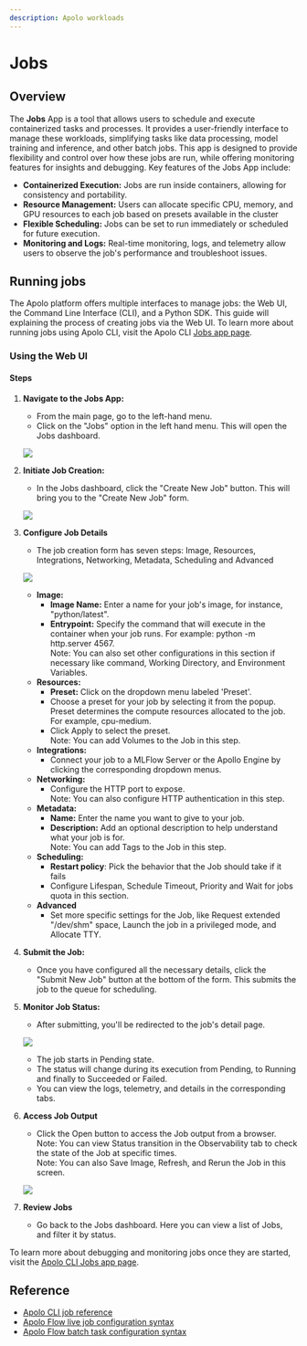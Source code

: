 ```yaml
---
description: Apolo workloads
---
```


# Jobs

## Overview

The **Jobs** App is a tool that allows users to schedule and execute containerized tasks and processes. It provides a user-friendly interface to manage these workloads, simplifying tasks like data processing, model training and inference, and other batch jobs. This app is designed to provide flexibility and control over how these jobs are run, while offering monitoring features for insights and debugging. Key features of the Jobs App include:

* **Containerized Execution:** Jobs are run inside containers, allowing for consistency and portability.
* **Resource Management:** Users can allocate specific CPU, memory, and GPU resources to each job based on presets available in the cluster
* **Flexible Scheduling:** Jobs can be set to run immediately or scheduled for future execution.
* **Monitoring and Logs:** Real-time monitoring, logs, and telemetry allow users to observe the job's performance and troubleshoot issues.

## Running jobs

The Apolo platform offers multiple interfaces to manage jobs: the Web UI, the Command Line Interface (CLI), and a Python SDK. This guide will explaining the process of creating jobs via the Web UI. To learn more about running jobs using Apolo CLI, visit the Apolo CLI [Jobs app page](../../../../../cli/apps/jobs.md).

### Using the Web UI

#### Steps

1.  **Navigate to the Jobs App:**

    * From the main page, go to the left-hand menu.
    * Click on the "Jobs" option in the left hand menu. This will open the Jobs dashboard.

    ![](../../../../.gitbook/assets/jobs-1.png)
2.  **Initiate Job Creation:**

    * In the Jobs dashboard, click the "Create New Job" button. This will bring you to the "Create New Job" form.

    ![](../../../../.gitbook/assets/jobs-2-cropped.png)
3.  **Configure Job Details**

    * The job creation form has seven steps: Image, Resources, Integrations, Networking, Metadata, Scheduling and Advanced

    ![](../../../../.gitbook/assets/jobs-3.png)

    * **Image:**
      * **Image Name:** Enter a name for your job's image, for instance, "python/latest".
      * **Entrypoint:** Specify the command that will execute in the container when your job runs. For example: python -m http.server 4567.\
        Note: You can also set other configurations in this section if necessary like command, Working Directory, and Environment Variables.
    * **Resources:**
      * **Preset:** Click on the dropdown menu labeled 'Preset'.
      * Choose a preset for your job by selecting it from the popup. Preset determines the compute resources allocated to the job. For example, cpu-medium.
      * Click Apply to select the preset.\
        Note: You can add Volumes to the Job in this step.
    * **Integrations:**
      * Connect your job to a MLFlow Server or the Apollo Engine by clicking the corresponding dropdown menus.
    * **Networking:**
      * Configure the HTTP port to expose.\
        Note: You can also configure HTTP authentication in this step.
    * **Metadata:**
      * **Name:** Enter the name you want to give to your job.
      * **Description:** Add an optional description to help understand what your job is for.\
        Note: You can add Tags to the Job in this step.
    * **Scheduling:**
      * **Restart policy**: Pick the behavior that the Job should take if it fails
      * Configure Lifespan, Schedule Timeout, Priority and Wait for jobs quota in this section.
    * **Advanced**
      * Set more specific settings for the Job, like Request extended "/dev/shm" space, Launch the job in a privileged mode, and Allocate TTY.
4. **Submit the Job:**
   * Once you have configured all the necessary details, click the "Submit New Job" button at the bottom of the form. This submits the job to the queue for scheduling.
5.  **Monitor Job Status:**

    * After submitting, you'll be redirected to the job's detail page.

    ![](../../../../.gitbook/assets/jobs-4.png)

    * The job starts in Pending state.
    * The status will change during its execution from Pending, to Running and finally to Succeeded or Failed.
    * You can view the logs, telemetry, and details in the corresponding tabs.
6.  **Access Job Output**

    * Click the Open button to access the Job output from a browser.\
      Note: You can view Status transition in the Observability tab to check the state of the Job at specific times.\
      Note: You can also Save Image, Refresh, and Rerun the Job in this screen.

    ![](../../../../.gitbook/assets/jobs-5.png)
7. **Review Jobs**
   * Go back to the Jobs dashboard. Here you can view a list of Jobs, and filter it by status.

To learn more about debugging and monitoring jobs once they are started, visit the [Apolo CLI Jobs app page](../../../../cli/apps/jobs.md#debugging-jobs).

## Reference

* [Apolo CLI job reference](https://app.gitbook.com/s/-MOkWy7dB5MDbkSII8iF/commands/job)
* [Apolo Flow live job configuration syntax](https://app.gitbook.com/s/-MMLOF_FqiWBMcOdY8cj/workflow-syntax/live-workflow-syntax#jobs)
* [Apolo Flow batch task configuration syntax](https://app.gitbook.com/s/-MMLOF_FqiWBMcOdY8cj/workflow-syntax/batch-workflow-syntax#tasks)
